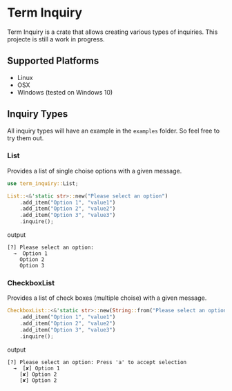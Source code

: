 # Term Inquiry
Term Inquiry is a crate that allows creating various types of inquiries. This
projecte is still a work in progress.

## Supported Platforms
 * Linux
 * OSX
 * Windows (tested on Windows 10)

## Inquiry Types
All inquiry types will have an example in the `examples` folder. So feel free
to try them out.

### List
Provides a list of single choise options with a given message.
```rust
use term_inquiry::List;

List::<&'static str>::new("Please select an option")
    .add_item("Option 1", "value1")
    .add_item("Option 2", "value2")
    .add_item("Option 3", "value3")
    .inquire();
```
output
```
[?] Please select an option:
  →  Option 1
    Option 2
    Option 3
```

### CheckboxList
Provides a list of check boxes (multiple choise) with a given message.
```rust
CheckboxList::<&'static str>::new(String::from("Please select an option:"))
    .add_item("Option 1", "value1")
    .add_item("Option 2", "value2")
    .add_item("Option 3", "value3")
    .inquire();
```
output
```
[?] Please select an option: Press 'a' to accept selection
  →  [✘] Option 1
    [✘] Option 2
    [✘] Option 2
```
